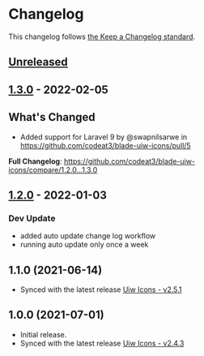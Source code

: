 # Changelog

This changelog follows [the Keep a Changelog standard](https://keepachangelog.com).

## [Unreleased](https://github.com/codeat3/blade-uiw-icons/compare/1.3.0...HEAD)

## [1.3.0](https://github.com/codeat3/blade-uiw-icons/compare/1.2.0...1.3.0) - 2022-02-05

## What's Changed

- Added support for Laravel 9 by @swapnilsarwe in https://github.com/codeat3/blade-uiw-icons/pull/5

**Full Changelog**: https://github.com/codeat3/blade-uiw-icons/compare/1.2.0...1.3.0

## [1.2.0](https://github.com/codeat3/blade-uiw-icons/compare/1.1.0...1.2.0) - 2022-01-03

### Dev Update

- added auto update change log workflow
- running auto update only once a week

## 1.1.0 (2021-06-14)

- Synced with the latest release [Uiw Icons - v2.5.1](https://github.com/uiwjs/icons/releases/tag/v2.5.1)

## 1.0.0 (2021-07-01)

- Initial release.
- Synced with the latest release [Uiw Icons - v2.4.3](https://github.com/uiwjs/icons/releases/tag/v2.4.3)

